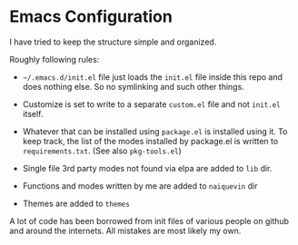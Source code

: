 # Emacs Configuration

I have tried to keep the structure simple and organized.

Roughly following rules:

* `~/.emacs.d/init.el` file just loads the `init.el` file inside this
  repo and does nothing else. So no symlinking and such other things.

* Customize is set to write to a separate `custom.el` file and not
  `init.el` itself.

* Whatever that can be installed using `package.el` is installed using
  it. To keep track, the list of the modes installed by package.el is
  written to `requirements.txt`. (See also `pkg-tools.el`)

* Single file 3rd party modes not found via elpa are added to `lib`
  dir.

* Functions and modes written by me are added to `naiquevin` dir

* Themes are added to `themes`

A lot of code has been borrowed from init files of various people on
github and around the internets. All mistakes are most likely my own.

